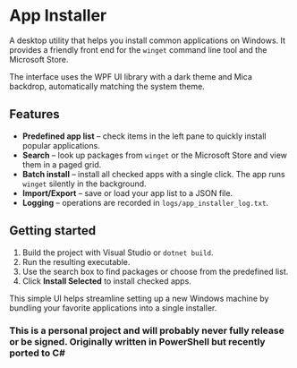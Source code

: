# App Installer

A desktop utility that helps you install common applications on Windows. It
provides a friendly front end for the `winget` command line tool and the
Microsoft Store.

The interface uses the WPF UI library with a dark theme and Mica backdrop,
automatically matching the system theme.

## Features

- **Predefined app list** – check items in the left pane to quickly install popular applications.
- **Search** – look up packages from `winget` or the Microsoft Store and view them in a paged grid.
- **Batch install** – install all checked apps with a single click. The app runs `winget` silently in the background.
- **Import/Export** – save or load your app list to a JSON file.
- **Logging** – operations are recorded in `logs/app_installer_log.txt`.

## Getting started

1. Build the project with Visual Studio or `dotnet build`.
2. Run the resulting executable.
3. Use the search box to find packages or choose from the predefined list.
4. Click **Install Selected** to install checked apps.

This simple UI helps streamline setting up a new Windows machine by bundling
your favorite applications into a single installer.

### This is a personal project and will probably never fully release or be signed. Originally written in PowerShell but recently ported to C#
